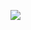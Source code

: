 <a target="_blank" href="https://www.codewars.com/users/Nun-of-the-Above/completed_solutions"><img src="https://www.codewars.com/users/Nun-of-the-Above/badges/large" /></a>
